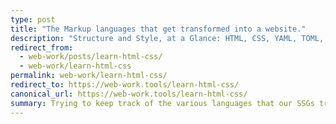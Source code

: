 ```yaml
---
type: post
title: "The Markup languages that get transformed into a website."
description: "Structure and Style, at a Glance: HTML, CSS, YAML, TOML, JSON, Kramdown."
redirect_from:
  - web-work/posts/learn-html-css/
  - web-work/learn-html-css
permalink: web-work/learn-html-css/
redirect_to: https://web-work.tools/learn-html-css/
canonical_url: https://web-work.tools/learn-html-css/
summary: Trying to keep track of the various languages that our SSGs transform into proper HTML.
---
```


